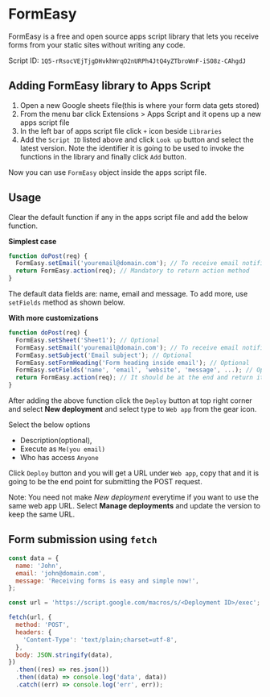 # FormEasy

FormEasy is a free and open source apps script library that lets you receive forms from your static sites without writing any code.

Script ID: `1Q5-rRsocVEjTjgDHvkhWrqO2nURPh4JtQ4yZTbroWnF-iSO8z-CAhgdJ`

## Adding FormEasy library to Apps Script

1. Open a new Google sheets file(this is where your form data gets stored)
2. From the menu bar click Extensions > Apps Script and it opens up a new apps script file
3. In the left bar of apps script file click `+` icon beside `Libraries`
4. Add the `Script ID` listed above and click `Look up` button and select the latest version. Note the identifier it is going to be used to invoke the functions in the library and finally click `Add` button.

Now you can use `FormEasy` object inside the apps script file.

## Usage

Clear the default function if any in the apps script file and add the below function.

**Simplest case**

```js
function doPost(req) {
  FormEasy.setEmail('youremail@domain.com'); // To receive email notification(optional)
  return FormEasy.action(req); // Mandatory to return action method
}
```

The default data fields are: name, email and message. To add more, use `setFields` method as shown below.

**With more customizations**

```js
function doPost(req) {
  FormEasy.setSheet('Sheet1'); // Optional
  FormEasy.setEmail('youremail@domain.com'); // To receive email notification(optional)
  FormEasy.setSubject('Email subject'); // Optional
  FormEasy.setFormHeading('Form heading inside email'); // Optional
  FormEasy.setFields('name', 'email', 'website', 'message', ...); // Optional(name, email, messsage are default)
  return FormEasy.action(req); // It should be at the end and return it
}
```

After adding the above function click the `Deploy` button at top right corner and select **New deployment** and select type to `Web app` from the gear icon.

Select the below options

- Description(optional),
- Execute as `Me(you email)`
- Who has access `Anyone`

Click `Deploy` button and you will get a URL under `Web app`, copy that and it is going to be the end point for submitting the POST request.

Note: You need not make _New deployment_ everytime if you want to use the same web app URL. Select **Manage deployments** and update the version to keep the same URL.

## Form submission using `fetch`

```js
const data = {
  name: 'John',
  email: 'john@domain.com',
  message: 'Receiving forms is easy and simple now!',
};

const url = 'https://script.google.com/macros/s/<Deployment ID>/exec';

fetch(url, {
  method: 'POST',
  headers: {
    'Content-Type': 'text/plain;charset=utf-8',
  },
  body: JSON.stringify(data),
})
  .then((res) => res.json())
  .then((data) => console.log('data', data))
  .catch((err) => console.log('err', err));
```
